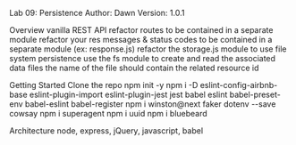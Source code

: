 Lab 09: Persistence
Author: Dawn Version: 1.0.1

Overview
vanilla REST API
refactor routes to be contained in a separate module
refactor your res messages & status codes to be contained in a separate module (ex: response.js)
refactor the storage.js module to use file system persistence
use the fs module to create and read the associated data files
the name of the file should contain the related resource id

Getting Started
Clone the repo
npm init -y
npm i -D eslint-config-airbnb-base eslint-plugin-import eslint-plugin-jest jest babel eslint babel-preset-env babel-eslint babel-register
npm i winston@next faker dotenv --save cowsay
npm i superagent
npm i uuid
npm i bluebeard


Architecture
node, express, jQuery, javascript, babel

